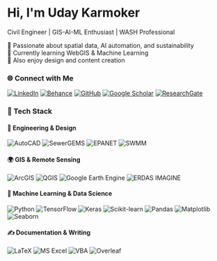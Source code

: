 # Hi, I'm Uday Karmoker
Civil Engineer | GIS-AI-ML Enthusiast | WASH Professional

🎯 Passionate about spatial data, AI automation, and sustainability  
🧠 Currently learning WebGIS & Machine Learning  
🎨 Also enjoy design and content creation

### 🌐 Connect with Me
[![LinkedIn](https://img.shields.io/badge/LinkedIn-0A66C2?style=flat&logo=linkedin&logoColor=white)](https://linkedin.com/in/karmok3r)
[![Behance](https://img.shields.io/badge/Behance-1769FF?style=flat&logo=behance&logoColor=white)](https://behance.net/karmok3r)
[![GitHub](https://img.shields.io/badge/GitHub-100000?style=flat&logo=github&logoColor=white)](https://github.com/udaykarmoker)
[![Google Scholar](https://img.shields.io/badge/Google%20Scholar-4285F4?style=flat&logo=google-scholar&logoColor=white)](https://scholar.google.com/citations?user=oUKvVm8AAAAJ&hl=en)
[![ResearchGate](https://img.shields.io/badge/ResearchGate-00CCBB?style=flat&logo=researchgate&logoColor=white)](https://www.researchgate.net/profile/Uday-Karmoker-2)

### 🧰 Tech Stack

#### 🧱 Engineering & Design
![AutoCAD](https://img.shields.io/badge/AutoCAD-E51050?style=flat&logo=autodesk&logoColor=white)
![SewerGEMS](https://img.shields.io/badge/SewerGEMS-0066A1?style=flat&logo=bentley&logoColor=white)
![EPANET](https://img.shields.io/badge/EPANET-008080?style=flat&logo=water&logoColor=white)
![SWMM](https://img.shields.io/badge/SWMM-005F73?style=flat&logo=dropbox&logoColor=white)
#### 🌍 GIS & Remote Sensing
![ArcGIS](https://img.shields.io/badge/ArcGIS-0078D7?style=flat&logo=esri&logoColor=white)
![QGIS](https://img.shields.io/badge/QGIS-3bab3a?style=flat&logo=qgis&logoColor=white)
![Google Earth Engine](https://img.shields.io/badge/Google%20Earth%20Engine-4285F4?style=flat&logo=googleearth&logoColor=white)
![ERDAS IMAGINE](https://img.shields.io/badge/ERDAS%20IMAGINE-1F6E43?style=flat&logo=hexagon&logoColor=white)
#### 🤖 Machine Learning & Data Science
![Python](https://img.shields.io/badge/Python-3776AB?style=flat&logo=python&logoColor=white)
![TensorFlow](https://img.shields.io/badge/TensorFlow-FF6F00?style=flat&logo=tensorflow&logoColor=white)
![Keras](https://img.shields.io/badge/Keras-D00000?style=flat&logo=keras&logoColor=white)
![Scikit-learn](https://img.shields.io/badge/Scikit--learn-F7931E?style=flat&logo=scikitlearn&logoColor=white)
![Pandas](https://img.shields.io/badge/Pandas-150458?style=flat&logo=pandas&logoColor=white)
![Matplotlib](https://img.shields.io/badge/Matplotlib-11557C?style=flat&logo=plotly&logoColor=white)
![Seaborn](https://img.shields.io/badge/Seaborn-4C72B0?style=flat&logo=python&logoColor=white)

#### ✍️ Documentation & Writing
![LaTeX](https://img.shields.io/badge/LaTeX-008080?style=flat&logo=latex&logoColor=white)
![MS Excel](https://img.shields.io/badge/MS%20Excel-217346?style=flat&logo=microsoft-excel&logoColor=white)
![VBA](https://img.shields.io/badge/VBA-1F6E43?style=flat&logo=visualstudio&logoColor=white)
![Overleaf](https://img.shields.io/badge/Overleaf-47A141?style=flat&logo=overleaf&logoColor=white)




